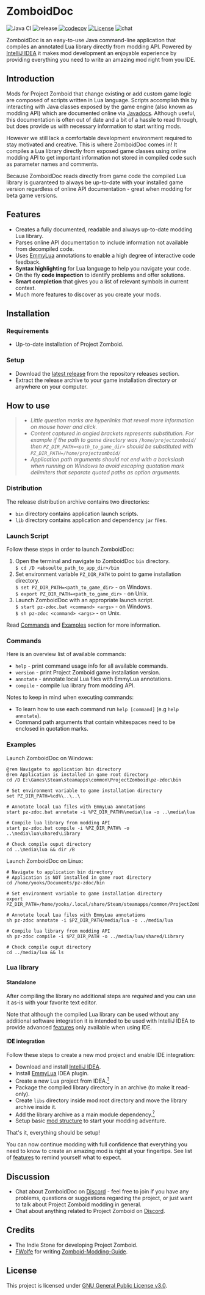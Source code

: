 # ZomboidDoc

![Java CI](https://github.com/yooksi/pz-zdoc/workflows/Java%20CI/badge.svg?branch=dev) ![release](https://img.shields.io/github/v/release/yooksi/pz-zdoc) [![codecov](https://codecov.io/gh/yooksi/pz-zdoc/branch/master/graph/badge.svg?token=4D4PT2512I)](https://codecov.io/gh/yooksi/pz-zdoc) [![License](https://img.shields.io/github/license/yooksi/pz-zdoc)](https://www.gnu.org/licenses/) ![chat](https://img.shields.io/discord/717757483376050203?color=7289DA)

ZomboidDoc is an easy-to-use Java command-line application that compiles an annotated Lua library directly from modding API. Powered by [IntelliJ IDEA](https://www.jetbrains.com/idea/) it makes mod development an enjoyable experience by providing everything you need to write an amazing mod right from you IDE.

## Introduction

Mods for Project Zomboid that change existing or add custom game logic are composed of scripts written in Lua language. Scripts accomplish this by interacting with Java classes exposed by the game engine (also known as modding API) which are documented online via [Javadocs](https://projectzomboid.com/modding/). Although useful, this documentation is often out of date and a bit of a hassle to read through, but does provide us with necessary information to start writing mods.

However we still lack a comfortable development environment required to stay motivated and creative. This is where ZomboidDoc comes in! It compiles a Lua library directly from exposed game classes using online modding API to get important information not stored in compiled code such as parameter names and comments.

Because ZomboidDoc reads directly from game code the compiled Lua library is guaranteed to always be up-to-date with your installed game version regardless of online API documentation - great when modding for beta game versions.

## Features

- Creates a fully documented, readable and always up-to-date modding Lua library.
- Parses online API documentation to include information not available from decompiled code.
- Uses [EmmyLua](https://github.com/EmmyLua/IntelliJ-EmmyLua) annotations to enable a high degree of interactive code feedback.
- **Syntax highlighting** for Lua language to help you navigate your code.
- On the fly **code inspection** to identify problems and offer solutions.
- **Smart completion** that gives you a list of relevant symbols in current context.
- Much more features to discover as you create your mods.

## Installation

### Requirements

- Up-to-date installation of Project Zomboid.

### Setup

- Download the [latest release](https://github.com/yooksi/pz-zdoc/releases/latest) from the repository releases section.
- Extract the release archive to your game installation directory <i>or</i> anywhere on your computer.

## How to use

> - *Little question marks are hyperlinks that reveal more information on mouse hover and click.*
> - *Content captured in angled brackets represents substitution. For example if the path to game directory was `/home/projectzomboid/` then `PZ_DIR_PATH=<path_to_game_dir>` should be substituted with `PZ_DIR_PATH=/home/projectzomboid/`* 
> - *Application path arguments should not end with a backslash when running on Windows to avoid escaping quotation mark delimiters that separate quoted paths as option arguments.*  

### Distribution

The release distribution archive contains two directories:

- `bin` directory contains application launch scripts.
- `lib` directory contains application and dependency `jar` files.

### Launch Script

Follow these steps in order to launch ZomboidDoc:

1. Open the terminal and navigate to ZomboidDoc `bin` directory.  
   `$ cd /D <absoulte_path_to_app_dir>/bin`
2. Set environment variable `PZ_DIR_PATH` to point to game installation directory.  
   `$ set PZ_DIR_PATH=<path_to_game_dir>` - on Windows.  
   `$ export PZ_DIR_PATH=<path_to_game_dir>` - on Unix.
3. Launch ZomboidDoc with an appropriate launch script.  
   `$ start pz-zdoc.bat <command> <args>` - on Windows.  
   `$ sh pz-zdoc <command> <args>` - on Unix.

Read [Commands](#commands) and [Examples](#examples) section for more information.

### Commands

Here is an overview list of available commands:

- `help` - print command usage info for all available commands.
- `version` - print Project Zomboid game installation version.
- `annotate` - annotate local Lua files with EmmyLua annotations.
- `compile` - compile lua library from modding API.

Notes to keep in mind when executing commands:

- To learn how to use each command run `help [command]` (e.g `help annotate`).
- Command path arguments that contain whitespaces need to be enclosed in quotation marks.

### Examples

Launch ZomboidDoc on Windows:

```batch
@rem Navigate to application bin directory
@rem Application is installed in game root directory
cd /D E:\Games\Steam\steamapps\common\ProjectZomboid\pz-zdoc\bin

# Set environment variable to game installation directory
set PZ_DIR_PATH=%cd%\..\..\

# Annotate local Lua files with EmmyLua annotations
start pz-zdoc.bat annotate -i %PZ_DIR_PATH%\media\lua -o ..\media\lua

# Compile lua library from modding API
start pz-zdoc.bat compile -i %PZ_DIR_PATH% -o ..\media\lua\shared\Library

# Check compile ouput directory
cd ..\media\lua && dir /B
```

Launch ZomboidDoc on Linux:

```shell
# Navigate to application bin directory
# Application is NOT installed in game root directory
cd /home/yooks/Documents/pz-zdoc/bin

# Set environment variable to game installation directory
export PZ_DIR_PATH=/home/yooks/.local/share/Steam/steamapps/common/ProjectZomboid/projectzomboid

# Annotate local Lua files with EmmyLua annotations
sh pz-zdoc annotate -i $PZ_DIR_PATH/media/lua -o ../media/lua

# Compile lua library from modding API
sh pz-zdoc compile -i $PZ_DIR_PATH -o ../media/lua/shared/Library

# Check compile ouput directory
cd ../media/lua && ls
```

### Lua library

#### Standalone

After compiling the library no additional steps are *required* and you can use it as-is with your favorite text editor.

Note that although the compiled Lua library can be used without any additional software integration it is intended to be used with IntelliJ IDEA to provide advanced [features](#features) only available when using IDE.

#### IDE integration

Follow these steps to create a new mod project and enable IDE integration:

- Download and install [IntelliJ IDEA](https://www.jetbrains.com/idea/download/).
- Install [EmmyLua](https://plugins.jetbrains.com/plugin/9768-emmylua) IDEA plugin.
- Create a new Lua project from IDEA.[<sup>?</sup>](#ide-integration "File -> New -> Project... -> Lua")
- Package the compiled library directory in an archive (to make it read-only).
- Create `libs` directory inside mod root directory and move the library archive inside it.
- Add the library archive as a main module dependency.[<sup>?</sup>](https://www.jetbrains.com/help/idea/working-with-module-dependencies.html#add-a-new-dependency "File -> Project Structure... -> Modules -> <module> -> Dependencies -> Add (Alt + Insert) -> Library... (Lua Zip Library)")
- Setup basic [mod structure](https://github.com/FWolfe/Zomboid-Modding-Guide/blob/master/structure/README.md) to start your modding adventure.

That's it, everything should be setup!

You can now continue modding with full confidence that everything you need to know to create an amazing mod is right at your fingertips. See list of [features](#features) to remind yourself what to expect.

## Discussion

- Chat about ZomboidDoc on [Discord](https://discord.gg/P634g4gjka) - feel free to join if you have any problems, questions or suggestions regarding the project, or just want to talk about Project Zomboid modding in general.
- Chat about anything related to Project Zomboid on [Discord](https://discord.gg/PmDeBy5e).

## Credits

- The Indie Stone for developing Project Zomboid.
- [FWolfe](https://github.com/FWolfe/) for writing [Zomboid-Modding-Guide](https://github.com/FWolfe/Zomboid-Modding-Guide).

## License

This project is licensed under [GNU General Public License v3.0](https://github.com/yooksi/pz-zdoc/blob/master/LICENSE.txt).